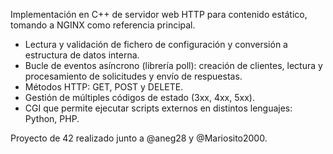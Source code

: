 Implementación en C++ de servidor web HTTP para contenido estático, tomando a NGINX como referencia principal.

- Lectura y validación de fichero de configuración y conversión a estructura de datos interna.
- Bucle de eventos asíncrono (librería poll): creación de clientes, lectura y procesamiento de solicitudes y envío de respuestas.
- Métodos HTTP: GET, POST y DELETE.
- Gestión de múltiples códigos de estado (3xx, 4xx, 5xx).
- CGI que permite ejecutar scripts externos en distintos lenguajes: Python, PHP.

Proyecto de 42 realizado junto a @aneg28 y @Mariosito2000.
